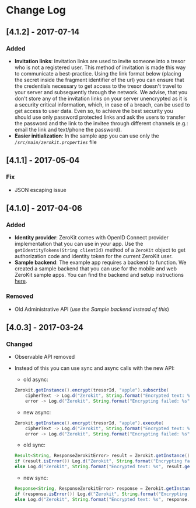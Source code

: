 # Change Log
## [4.1.2] - 2017-07-14
### Added
- **Invitation links**: Invitation links are used to invite someone into a tresor who is not a registered user. This method of invitation is made this way to communicate a best-practice. Using the link format below (placing the secret inside the fragment identifier of the url) you can ensure that the credentials necessary to get access to the tresor doesn't travel to your server and subsequently through the network. We advise, that you don't store any of the invitation links on your server unencrypted as it is a security critical information, which, in case of a breach, can be used to get access to user data. Even so, to achieve the best security you should use only password protected links and ask the users to transfer the password and the link to the invitee through different channels (e.g.: email the link and text/phone the password).
- **Easier initialization**: In the sample app you can use only the  _`/src/main/zerokit.properties`_ file

## [4.1.1] - 2017-05-04

### Fix
- JSON escaping issue

## [4.1.0] - 2017-04-06

### Added
- **Identity provider**: ZeroKit comes with OpenID Connect provider implementation that you can use in your app. Use the `getIdentityTokens(String clientId)` method of a `ZeroKit` object to get authorization code and identity token for the current ZeroKit user.
- **Sample backend**: The example app requires a backend to function. We created a sample backend that you can use for the mobile and web ZeroKit sample apps. You can find the backend and setup instructions [here](https://github.com/tresorit/ZeroKit-NodeJs-backend-sample).

### Removed
- Old Administrative API (*use the Sample backend instead of this*)
## [4.0.3] - 2017-03-24
### Changed
- Observable API removed
- Instead of this you can use sync and async calls with the new API:
    - old async:
    ```java
    Zerokit.getInstance().encrypt(tresorId, "apple").subscribe(
        cipherText -> Log.d("Zerokit", String.format("Encrypted text: %s", cipherText)),
        error -> Log.d("Zerokit", String.format("Encrypting failed: %s", error.getMessage())));
    ```
    - new async:
    ```java
    Zerokit.getInstance().encrypt(tresorId, "apple").execute(
        cipherText -> Log.d("Zerokit", String.format("Encrypted text: %s", cipherText)),
        error -> Log.d("Zerokit", String.format("Encrypting failed: %s", error.getMessage())));
    ```
    
    - old sync:
    ```java
    Result<String, ResponseZerokitError> result = Zerokit.getInstance().sync().encrypt(tresorId, "apple");
    if (result.isError()) Log.d("Zerokit", String.format("Encrypting failed: %s", result.getError().getMessage()));
    else Log.d("Zerokit", String.format("Encrypted text: %s", result.getResult()));
    ```
    - new sync:
    ```java
    Response<String, ResponseZerokitError> response = Zerokit.getInstance().encrypt(tresorId, "apple").execute();
    if (response.isError()) Log.d("Zerokit", String.format("Encrypting failed: %s", response.getError().getMessage()));
    else Log.d("Zerokit", String.format("Encrypted text: %s", response.getResult()));
    ```